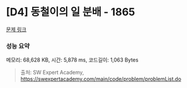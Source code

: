 # [D4] 동철이의 일 분배 - 1865 

[문제 링크](https://swexpertacademy.com/main/code/problem/problemDetail.do?contestProbId=AV5LuHfqDz8DFAXc) 

### 성능 요약

메모리: 68,628 KB, 시간: 5,878 ms, 코드길이: 1,063 Bytes



> 출처: SW Expert Academy, https://swexpertacademy.com/main/code/problem/problemList.do